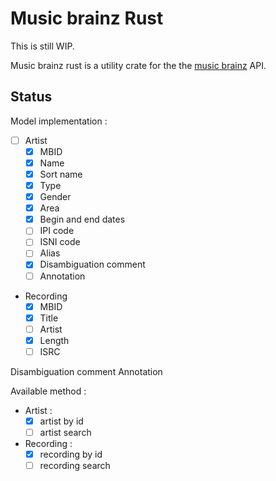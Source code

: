 # Music brainz Rust

This is still WIP. 

Music brainz rust is a utility crate for the the [music brainz](https://musicbrainz.org/doc/Development/XML_Web_Service/Version_2) API. 

## Status 

Model implementation : 

- [ ] Artist  
    - [x] MBID
    - [x] Name
    - [x] Sort name
    - [x] Type
    - [x] Gender
    - [x] Area
    - [x] Begin and end dates
    - [ ] IPI code
    - [ ] ISNI code
    - [ ] Alias
    - [x] Disambiguation comment
    - [ ] Annotation
- Recording
    - [x] MBID
    - [x] Title
    - [ ] Artist
    - [x] Length
    - [ ] ISRC

Disambiguation comment
Annotation


Available method : 

- Artist : 
    - [x] artist by id
    - [ ] artist search
- Recording :
    - [x] recording by id
    - [ ] recording search 
